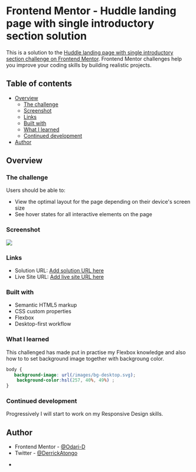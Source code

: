 # Frontend Mentor - Huddle landing page with single introductory section solution

This is a solution to the [Huddle landing page with single introductory section challenge on Frontend Mentor](https://www.frontendmentor.io/challenges/huddle-landing-page-with-a-single-introductory-section-B_2Wvxgi0). Frontend Mentor challenges help you improve your coding skills by building realistic projects. 

## Table of contents

- [Overview](#overview)
  - [The challenge](#the-challenge)
  - [Screenshot](#screenshot)
  - [Links](#links)
  - [Built with](#built-with)
  - [What I learned](#what-i-learned)
  - [Continued development](#continued-development)
- [Author](#author)


## Overview

### The challenge

Users should be able to:

- View the optimal layout for the page depending on their device's screen size
- See hover states for all interactive elements on the page

### Screenshot

![](screenshot.png)



### Links

- Solution URL: [Add solution URL here](https://your-solution-url.com)
- Live Site URL: [Add live site URL here](https://your-live-site-url.com)


### Built with

- Semantic HTML5 markup
- CSS custom properties
- Flexbox
- Desktop-first workflow

### What I learned
This challenged has made put in practise my Flexbox knowledge and also how to to set background image together with backgroung color.


```css
body {
   background-image: url(/images/bg-desktop.svg);
    background-color:hsl(257, 40%, 49%) ;
}
```


### Continued development

Progressively I will start to work on my Responsive Design skills.

## Author

- Frontend Mentor - [@Odari-D](https://www.frontendmentor.io/profile/Odari-D)
- Twitter - [@DerrickAtongo](https://www.twitter.com/DerrickAtongo)
*
